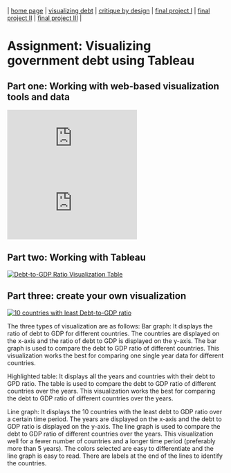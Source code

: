 | [home page](https://cmustudent.github.io/tswd-portfolio-templates/) | [visualizing debt](visualizing-government-debt) | [critique by design](critique-by-design) | [final project I](final-project-part-one) | [final project II](final-project-part-two) | [final project III](final-project-part-three) |

# Assignment: Visualizing government debt using Tableau

## Part one: Working with web-based visualization tools and data

<iframe src="https://data-viewer.oecd.org?chartId=d2be5afd-e069-4657-8a07-fbf31cf4d440" style="border: none"; allowfullscreen="true">;
    <a rel="noopener noreferrer" href="https://data-viewer.oecd.org?chartId=d2be5afd-e069-4657-8a07-fbf31cf4d440" target="_blank">Dataflow</a>
  </iframe><iframe src="https://data-viewer.oecd.org?chartId=d2be5afd-e069-4657-8a07-fbf31cf4d440" style="border: none"; allowfullscreen="true">;
    <a rel="noopener noreferrer" href="https://data-viewer.oecd.org?chartId=d2be5afd-e069-4657-8a07-fbf31cf4d440" target="_blank">Dataflow</a>
  </iframe>

## Part two: Working with Tableau

<div class='tableauPlaceholder' id='viz1725830256448' style='position: relative'><noscript><a href='#'><img alt='Debt-to-GDP Ratio Visualization Table ' src='https:&#47;&#47;public.tableau.com&#47;static&#47;images&#47;As&#47;Assignment2Tablaeu&#47;Debt-to-GDPRatioVisualizationTable&#47;1_rss.png' style='border: none' /></a></noscript><object class='tableauViz'  style='display:none;'><param name='host_url' value='https%3A%2F%2Fpublic.tableau.com%2F' /> <param name='embed_code_version' value='3' /> <param name='site_root' value='' /><param name='name' value='Assignment2Tablaeu&#47;Debt-to-GDPRatioVisualizationTable' /><param name='tabs' value='no' /><param name='toolbar' value='yes' /><param name='static_image' value='https:&#47;&#47;public.tableau.com&#47;static&#47;images&#47;As&#47;Assignment2Tablaeu&#47;Debt-to-GDPRatioVisualizationTable&#47;1.png' /> <param name='animate_transition' value='yes' /><param name='display_static_image' value='yes' /><param name='display_spinner' value='yes' /><param name='display_overlay' value='yes' /><param name='display_count' value='yes' /><param name='language' value='en-US' /><param name='filter' value='publish=yes' /></object></div>
<script type='text/javascript'>                    
    var divElement = document.getElementById('viz1725830256448');                    
    var vizElement = divElement.getElementsByTagName('object')[0];                    
    vizElement.style.width='100%';vizElement.style.height=(divElement.offsetWidth*0.75)+'px';                    
    var scriptElement = document.createElement('script');                    
    scriptElement.src = 'https://public.tableau.com/javascripts/api/viz_v1.js';                    
    vizElement.parentNode.insertBefore(scriptElement, vizElement);                
</script>

## Part three: create your own visualization

<div class='tableauPlaceholder' id='viz1725830239103' style='position: relative'><noscript><a href='#'><img alt='10 countries with least Debt-to-GDP ratio ' src='https:&#47;&#47;public.tableau.com&#47;static&#47;images&#47;10&#47;10CountriesLeast&#47;10countrieswithleastDebt-to-GDPratio&#47;1_rss.png' style='border: none' /></a></noscript><object class='tableauViz'  style='display:none;'><param name='host_url' value='https%3A%2F%2Fpublic.tableau.com%2F' /> <param name='embed_code_version' value='3' /> <param name='site_root' value='' /><param name='name' value='10CountriesLeast&#47;10countrieswithleastDebt-to-GDPratio' /><param name='tabs' value='no' /><param name='toolbar' value='yes' /><param name='static_image' value='https:&#47;&#47;public.tableau.com&#47;static&#47;images&#47;10&#47;10CountriesLeast&#47;10countrieswithleastDebt-to-GDPratio&#47;1.png' /> <param name='animate_transition' value='yes' /><param name='display_static_image' value='yes' /><param name='display_spinner' value='yes' /><param name='display_overlay' value='yes' /><param name='display_count' value='yes' /><param name='language' value='en-US' /><param name='filter' value='publish=yes' /></object></div>
<script type='text/javascript'>                    
    var divElement = document.getElementById('viz1725830239103');                    
    var vizElement = divElement.getElementsByTagName('object')[0];                    
    vizElement.style.width='100%';vizElement.style.height=(divElement.offsetWidth*0.75)+'px';                    
    var scriptElement = document.createElement('script');                    
    scriptElement.src = 'https://public.tableau.com/javascripts/api/viz_v1.js';                    
    vizElement.parentNode.insertBefore(scriptElement, vizElement);                
</script>

The three types of visualization are as follows:
Bar graph: It displays the ratio of debt to GDP for different countries. The countries are displayed on the x-axis and the ratio of debt to GDP is displayed on the y-axis. The bar graph is used to compare the debt to GDP ratio of different countries. This visualization works the best for comparing one single year data for different countries.

Highlighted table: It displays all the years and countries with their debt to GPD ratio. The table is used to compare the debt to GDP ratio of different countries over the years. This visualization works the best for comparing the debt to GDP ratio of different countries over the years.

Line graph: It displays the 10 countries with the least debt to GDP ratio over a certain time period. The years are displayed on the x-axis and the debt to GDP ratio is displayed on the y-axis. The line graph is used to compare the debt to GDP ratio of different countries over the years. This visualization well for a fewer number of countries and a longer time period (preferably more than 5 years). The colors selected are easy to differentiate and the line graph is easy to read. There are labels at the end of the lines to identify the countries.
